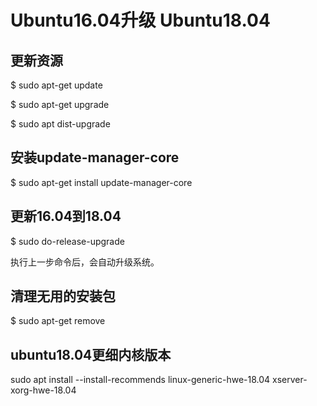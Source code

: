# Ubuntu16.04升级 Ubuntu18.04

## 更新资源

$ sudo apt-get update

$ sudo apt-get upgrade

$ sudo apt dist-upgrade

## 安装update-manager-core

$ sudo apt-get install  update-manager-core

## 更新16.04到18.04

$ sudo do-release-upgrade

执行上一步命令后，会自动升级系统。

## 清理无用的安装包

$ sudo apt-get remove

## ubuntu18.04更细内核版本
sudo apt install --install-recommends linux-generic-hwe-18.04 xserver-xorg-hwe-18.04